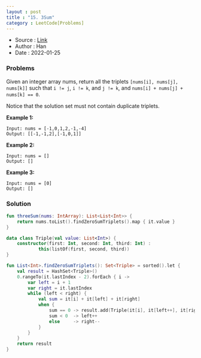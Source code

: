 ```yaml
---
layout : post 
title : "15. 3Sum"
category : LeetCode[Problems]
---
```


* Source : [Link](https://leetcode.com/problems/longest-common-prefix/)
* Author : Han
* Date   : 2022-01-25

### Problems
Given an integer array nums, return all the triplets `[nums[i], nums[j], nums[k]]` such that `i != j`, `i != k`, and `j != k`, and `nums[i] + nums[j] + nums[k] == 0`.

Notice that the solution set must not contain duplicate triplets.

**Example 1:**

```
Input: nums = [-1,0,1,2,-1,-4]
Output: [[-1,-1,2],[-1,0,1]]

```

**Example 2:**

```
Input: nums = []
Output: []

```

**Example 3:**

```
Input: nums = [0]
Output: []
```

### Solution

```kotlin
fun threeSum(nums: IntArray): List<List<Int>> {
    return nums.toList().findZeroSumTriplets().map { it.value }
}

data class Triple(val value: List<Int>) {
    constructor(first: Int, second: Int, third: Int) :
            this(listOf(first, second, third))
}

fun List<Int>.findZeroSumTriplets(): Set<Triple> = sorted().let {
    val result = HashSet<Triple>()
    0.rangeTo(it.lastIndex - 2).forEach { i ->
        var left = i + 1
        var right = it.lastIndex
        while (left < right) {
            val sum = it[i] + it[left] + it[right]
            when {
                sum == 0 -> result.add(Triple(it[i], it[left++], it[right--]))
                sum < 0  -> left++
                else     -> right--
            }
        }
    }
    return result
}
```
